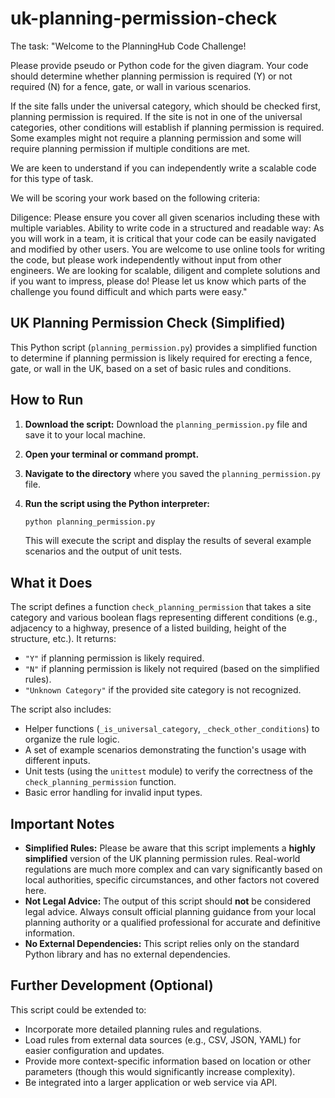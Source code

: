 # uk-planning-permission-check

The task:
"Welcome to the PlanningHub Code Challenge!

Please provide pseudo or Python code for the given diagram. Your code should determine whether planning permission is required (Y) or not required (N) for a fence, gate, or wall in various scenarios.

If the site falls under the universal category, which should be checked first, planning permission is required. If the site is not in one of the universal categories, other conditions will establish if planning permission is required. Some examples might not require a planning permission and some will require planning permission if multiple conditions are met.

We are keen to understand if you can independently write a scalable code for this type of task. 

We will be scoring your work based on the following criteria:

Diligence: Please ensure you cover all given scenarios including these with multiple variables.
Ability to write code in a structured and readable way: As you will work in a team, it is critical that your code can be easily navigated and modified by other users.
You are welcome to use online tools for writing the code, but please work independently without input from other engineers.
We are looking for scalable, diligent and complete solutions and if you want to impress, please do!
Please let us know which parts of the challenge you found difficult and which parts were easy."

## UK Planning Permission Check (Simplified)

This Python script (`planning_permission.py`) provides a simplified function to determine if planning permission is likely required for erecting a fence, gate, or wall in the UK, based on a set of basic rules and conditions.

## How to Run

1.  **Download the script:** Download the `planning_permission.py` file and save it to your local machine.
2.  **Open your terminal or command prompt.**
3.  **Navigate to the directory** where you saved the `planning_permission.py` file.
4.  **Run the script using the Python interpreter:**

    ```bash
    python planning_permission.py
    ```

    This will execute the script and display the results of several example scenarios and the output of unit tests.

## What it Does

The script defines a function `check_planning_permission` that takes a site category and various boolean flags representing different conditions (e.g., adjacency to a highway, presence of a listed building, height of the structure, etc.). It returns:

* `"Y"` if planning permission is likely required.
* `"N"` if planning permission is likely not required (based on the simplified rules).
* `"Unknown Category"` if the provided site category is not recognized.

The script also includes:

* Helper functions (`_is_universal_category`, `_check_other_conditions`) to organize the rule logic.
* A set of example scenarios demonstrating the function's usage with different inputs.
* Unit tests (using the `unittest` module) to verify the correctness of the `check_planning_permission` function.
* Basic error handling for invalid input types.

## Important Notes

* **Simplified Rules:** Please be aware that this script implements a **highly simplified** version of the UK planning permission rules. Real-world regulations are much more complex and can vary significantly based on local authorities, specific circumstances, and other factors not covered here.
* **Not Legal Advice:** The output of this script should **not** be considered legal advice. Always consult official planning guidance from your local planning authority or a qualified professional for accurate and definitive information.
* **No External Dependencies:** This script relies only on the standard Python library and has no external dependencies.

## Further Development (Optional)

This script could be extended to:

* Incorporate more detailed planning rules and regulations.
* Load rules from external data sources (e.g., CSV, JSON, YAML) for easier configuration and updates.
* Provide more context-specific information based on location or other parameters (though this would significantly increase complexity).
* Be integrated into a larger application or web service via API.
